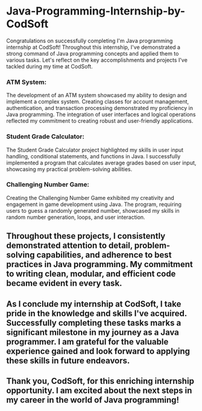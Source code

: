 # Java-Programming-Internship-by-CodSoft
Congratulations on successfully completing I'm Java programming internship at CodSoft! Throughout this internship, I've demonstrated a strong command of Java programming concepts and applied them to various tasks. Let's reflect on the key accomplishments and projects I've tackled during my time at CodSoft.

### **ATM System:**
The development of an ATM system showcased my ability to design and implement a complex system. Creating classes for account management, authentication, and transaction processing demonstrated my proficiency in Java programming. The integration of user interfaces and logical operations reflected my commitment to creating robust and user-friendly applications.

### **Student Grade Calculator:**
The Student Grade Calculator project highlighted my skills in user input handling, conditional statements, and functions in Java. I successfully implemented a program that calculates average grades based on user input, showcasing my practical problem-solving abilities.

### **Challenging Number Game:**
Creating the Challenging Number Game exhibited my creativity and engagement in game development using Java. The program, requiring users to guess a randomly generated number, showcased my skills in random number generation, loops, and user interaction.

## Throughout these projects, I consistently demonstrated attention to detail, problem-solving capabilities, and adherence to best practices in Java programming. My commitment to writing clean, modular, and efficient code became evident in every task.

## As I conclude my internship at CodSoft, I take pride in the knowledge and skills I've acquired. Successfully completing these tasks marks a significant milestone in my journey as a Java programmer. I am grateful for the valuable experience gained and look forward to applying these skills in future endeavors.

## Thank you, CodSoft, for this enriching internship opportunity. I am excited about the next steps in my career in the world of Java programming!
